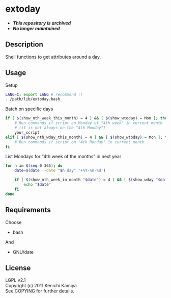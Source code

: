 # extoday

- _**This repository is archived**_
- _**No longer maintained**_

## Description

Shell functions to get attributes around a day.

## Usage

Setup

```sh
LANG=C; export LANG # recommend :)
. /path/lib/extoday.bash
```

Batch on specific days

```sh
if [ $(show_nth_week_this_month) = 4 ] && [ $(show_wtoday) = Mon ]; then
    # Run commands if script on Monday of "4th week" in current month
    # (it is not always on the "4th Monday")
    your_script
elif [ $(show_nth_wday_this_month) = 4 ] && [ $(show_wtoday) = Mon ]; then
    # Run commands if script on "4th Monday" in current month
fi
```

List Mondays for "4th week of the months" in next year

```sh
for n in $(seq 0 365); do
    date=$(date --date "$n day" '+%Y-%m-%d')

    if [ $(show_nth_week_in_month "$date") = 4 ] && [ $(show_wday "$date") = Mon ]; then
        echo "$date"
    fi
done
```

## Requirements

Choose

- bash

And

- GNU/date

## License

LGPL v2.1\
Copyright (c) 2011 Kenichi Kamiya\
See COPYING for further details.
